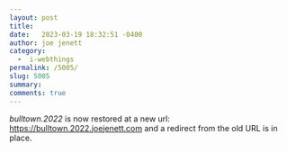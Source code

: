 ```yaml
---
layout: post
title:  
date:   2023-03-19 18:32:51 -0400
author: joe jenett
category:
  -  i-webthings
permalink: /5005/
slug: 5005
summary: 
comments: true
---
```

<p><em>bulltown.2022</em> is now restored at a new url:<br><a href="https://bulltown.2022.joejenett.com">https://bulltown.2022.joejenett.com</a> and a redirect from the old URL is in place.</p>

<a href="https://brid.gy/publish/mastodon"></a>